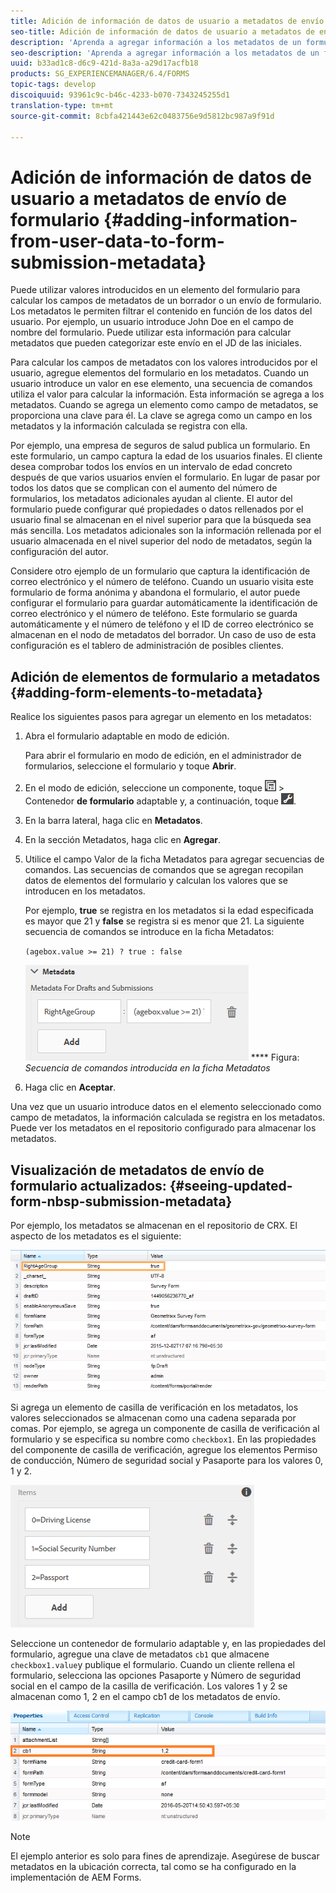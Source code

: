 ```yaml
---
title: Adición de información de datos de usuario a metadatos de envío de formulario
seo-title: Adición de información de datos de usuario a metadatos de envío de formulario
description: 'Aprenda a agregar información a los metadatos de un formulario enviado con datos proporcionados por el usuario. '
seo-description: 'Aprenda a agregar información a los metadatos de un formulario enviado con datos proporcionados por el usuario. '
uuid: b33ad1c8-d6c9-421d-8a3a-a29d17acfb18
products: SG_EXPERIENCEMANAGER/6.4/FORMS
topic-tags: develop
discoiquuid: 93961c9c-b46c-4233-b070-7343245255d1
translation-type: tm+mt
source-git-commit: 8cbfa421443e62c0483756e9d5812bc987a9f91d

---
```



# Adición de información de datos de usuario a metadatos de envío de formulario {#adding-information-from-user-data-to-form-submission-metadata}

Puede utilizar valores introducidos en un elemento del formulario para calcular los campos de metadatos de un borrador o un envío de formulario. Los metadatos le permiten filtrar el contenido en función de los datos del usuario. Por ejemplo, un usuario introduce John Doe en el campo de nombre del formulario. Puede utilizar esta información para calcular metadatos que pueden categorizar este envío en el JD de las iniciales.

Para calcular los campos de metadatos con los valores introducidos por el usuario, agregue elementos del formulario en los metadatos. Cuando un usuario introduce un valor en ese elemento, una secuencia de comandos utiliza el valor para calcular la información. Esta información se agrega a los metadatos. Cuando se agrega un elemento como campo de metadatos, se proporciona una clave para él. La clave se agrega como un campo en los metadatos y la información calculada se registra con ella.

Por ejemplo, una empresa de seguros de salud publica un formulario. En este formulario, un campo captura la edad de los usuarios finales. El cliente desea comprobar todos los envíos en un intervalo de edad concreto después de que varios usuarios envíen el formulario. En lugar de pasar por todos los datos que se complican con el aumento del número de formularios, los metadatos adicionales ayudan al cliente. El autor del formulario puede configurar qué propiedades o datos rellenados por el usuario final se almacenan en el nivel superior para que la búsqueda sea más sencilla. Los metadatos adicionales son la información rellenada por el usuario almacenada en el nivel superior del nodo de metadatos, según la configuración del autor.

Considere otro ejemplo de un formulario que captura la identificación de correo electrónico y el número de teléfono. Cuando un usuario visita este formulario de forma anónima y abandona el formulario, el autor puede configurar el formulario para guardar automáticamente la identificación de correo electrónico y el número de teléfono. Este formulario se guarda automáticamente y el número de teléfono y el ID de correo electrónico se almacenan en el nodo de metadatos del borrador. Un caso de uso de esta configuración es el tablero de administración de posibles clientes.

## Adición de elementos de formulario a metadatos {#adding-form-elements-to-metadata}

Realice los siguientes pasos para agregar un elemento en los metadatos:

1. Abra el formulario adaptable en modo de edición.

   Para abrir el formulario en modo de edición, en el administrador de formularios, seleccione el formulario y toque **Abrir**.

1. En el modo de edición, seleccione un componente, toque ![campo](assets/field-level.png) > Contenedor **de formulario** adaptable y, a continuación, toque ![cmppr](assets/cmppr.png).
1. En la barra lateral, haga clic en **Metadatos**.
1. En la sección Metadatos, haga clic en **Agregar**.
1. Utilice el campo Valor de la ficha Metadatos para agregar secuencias de comandos. Las secuencias de comandos que se agregan recopilan datos de elementos del formulario y calculan los valores que se introducen en los metadatos.

   Por ejemplo, **true** se registra en los metadatos si la edad especificada es mayor que 21 y **false** se registra si es menor que 21. La siguiente secuencia de comandos se introduce en la ficha Metadatos:

   `(agebox.value >= 21) ? true : false`

   ![Secuencia de comandos de metadatos](assets/add-element-metadata.png)
   **** Figura: *Secuencia de comandos introducida en la ficha Metadatos*

1. Haga clic en **Aceptar**.

Una vez que un usuario introduce datos en el elemento seleccionado como campo de metadatos, la información calculada se registra en los metadatos. Puede ver los metadatos en el repositorio configurado para almacenar los metadatos.

## Visualización de metadatos de envío de formulario actualizados: {#seeing-updated-form-nbsp-submission-metadata}

Por ejemplo, los metadatos se almacenan en el repositorio de CRX. El aspecto de los metadatos es el siguiente:

![metadata-entry](assets/metadata-entry.png)

Si agrega un elemento de casilla de verificación en los metadatos, los valores seleccionados se almacenan como una cadena separada por comas. Por ejemplo, se agrega un componente de casilla de verificación al formulario y se especifica su nombre como `checkbox1`. En las propiedades del componente de casilla de verificación, agregue los elementos Permiso de conducción, Número de seguridad social y Pasaporte para los valores 0, 1 y 2.

![Almacenamiento de varios valores desde una casilla de verificación](assets/checkbox-metadata.png)

Seleccione un contenedor de formulario adaptable y, en las propiedades del formulario, agregue una clave de metadatos `cb1` que almacene `checkbox1.value`y publique el formulario. Cuando un cliente rellena el formulario, selecciona las opciones Pasaporte y Número de seguridad social en el campo de la casilla de verificación. Los valores 1 y 2 se almacenan como 1, 2 en el campo cb1 de los metadatos de envío.

![Entrada de metadatos para varios valores seleccionados en un campo de casilla de verificación](assets/metadata-entry-1.png)

>[!NOTE]
>
>El ejemplo anterior es solo para fines de aprendizaje. Asegúrese de buscar metadatos en la ubicación correcta, tal como se ha configurado en la implementación de AEM Forms.

